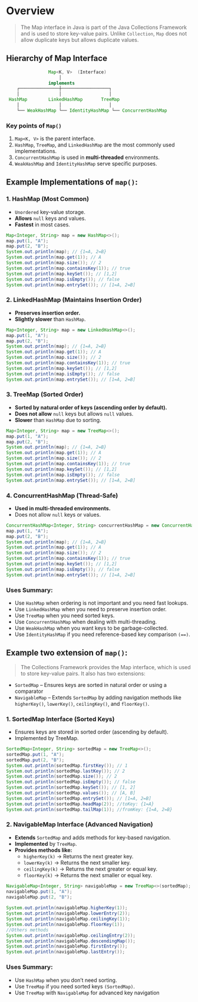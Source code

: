 # Overview
> The Map interface in Java is part of the Java Collections Framework and is used to store key-value pairs. Unlike `Collection`, `Map` does not allow duplicate keys but allows duplicate values.

## Hierarchy of Map Interface

```java
                Map<K, V>  (Interface)
                    │
                implements
    ┌───────────────┼──────────────────┐
    │               │                  │
 HashMap        LinkedHashMap       TreeMap
    │               │                  │
    └── WeakHashMap └── IdentityHashMap └── ConcurrentHashMap

```

### Key points of `Map()`
1. `Map<K, V>` is the parent interface.
2. `HashMap`, `TreeMap`, and `LinkedHashMap` are the most commonly used implementations.
3. `ConcurrentHashMap` is used in **multi-threaded** environments.
4. `WeakHashMap` and `IdentityHashMap` serve specific purposes.

## Example Implementations of `map()`:

### 1. HashMap (Most Common)
- `Unordered` key-value storage.
- **Allows** `null` keys and values.
- **Fastest** in most cases.
```java
Map<Integer, String> map = new HashMap<>();
map.put(1, "A");
map.put(2, "B");
System.out.println(map); // {1=A, 2=B}
System.out.println(map.get(1)); // A
System.out.println(map.size()); // 2
System.out.println(map.containsKey(1)); // true
System.out.println(map.keySet()); // [1,2]
System.out.println(map.isEmpty()); // false
System.out.println(map.entrySet()); // [1=A, 2=B]
```
### 2.  LinkedHashMap (Maintains Insertion Order)
- **Preserves insertion order.**
- **Slightly slower** than `HashMap`.

```java
Map<Integer, String> map = new LinkedHashMap<>();
map.put(1, "A");
map.put(2, "B");
System.out.println(map); // {1=A, 2=B}
System.out.println(map.get(1)); // A
System.out.println(map.size()); // 2
System.out.println(map.containsKey(1)); // true
System.out.println(map.keySet()); // [1,2]
System.out.println(map.isEmpty()); // false
System.out.println(map.entrySet()); // [1=A, 2=B]
```

### 3. TreeMap (Sorted Order)
- **Sorted by natural order of keys (ascending order by default).**
- **Does not allow** `null` keys but allows `null` values.
- **Slower** than `HashMap` due to sorting.
```java
Map<Integer, String> map = new TreeMap<>();
map.put(1, "A");
map.put(2, "B");
System.out.println(map); // {1=A, 2=B}
System.out.println(map.get(1)); // A
System.out.println(map.size()); // 2
System.out.println(map.containsKey(1)); // true
System.out.println(map.keySet()); // [1,2]
System.out.println(map.isEmpty()); // false
System.out.println(map.entrySet()); // [1=A, 2=B]
```

### 4. ConcurrentHashMap (Thread-Safe)
- **Used in multi-threaded environments.**
- Does not allow `null` keys or values.

```java
ConcurrentHashMap<Integer, String> concurrentHashMap = new ConcurrentHashMap<>();
map.put(1, "A");
map.put(2, "B");
System.out.println(map); // {1=A, 2=B}
System.out.println(map.get(1)); // A
System.out.println(map.size()); // 2
System.out.println(map.containsKey(1)); // true
System.out.println(map.keySet()); // [1,2]
System.out.println(map.isEmpty()); // false
System.out.println(map.entrySet()); // [1=A, 2=B]
```
### Uses Summary:
- Use `HashMap` when ordering is not important and you need fast lookups.
- Use `LinkedHashMap` when you need to preserve insertion order.
- Use `TreeMap` when you need sorted keys.
- Use `ConcurrentHashMap` when dealing with multi-threading.
- Use `WeakHashMap` when you want keys to be garbage-collected.
- Use `IdentityHashMap` if you need reference-based key comparison `(==)`.

## Example two extension of `map()`:
> The Collections Framework provides the Map interface, which is used to store key-value pairs. It also has two extensions:
- `SortedMap` – Ensures keys are sorted in natural order or using a comparator
- `NavigableMap` – Extends `SortedMap` by adding navigation methods like `higherKey()`, `lowerKey()`, `ceilingKey()`, and `floorKey()`.
### 1. SortedMap Interface (Sorted Keys)
- Ensures keys are stored in sorted order (ascending by default).
- Implemented by TreeMap.
```java
SortedMap<Integer, String> sortedMap = new TreeMap<>();
sortedMap.put(1, "A");
sortedMap.put(2, "B");
System.out.println(sortedMap.firstKey()); // 1
System.out.println(sortedMap.lastKey()); // 2
System.out.println(sortedMap.size()); // 2
System.out.println(sortedMap.isEmpty()); // false
System.out.println(sortedMap.keySet()); // [1, 2]
System.out.println(sortedMap.values()); // [A, B]
System.out.println(sortedMap.entrySet()); // [1=A, 2=B]
System.out.println(sortedMap.headMap(2)); //toKey: {1=A}
System.out.println(sortedMap.tailMap(1)); //fromKey: {1=A, 2=B}
```
### 2.  NavigableMap Interface (Advanced Navigation)
- **Extends** `SortedMap` and adds methods for key-based navigation.
- **Implemented** by `TreeMap`.
- **Provides methods like:**
    - `higherKey(k)` → Returns the next greater key.
    - `lowerKey(k)` → Returns the next smaller key.
    - `ceilingKey(k)` → Returns the next greater or equal key.
    - `floorKey(k)` → Returns the next smaller or equal key.
```java
NavigableMap<Integer, String> navigableMap = new TreeMap<>(sortedMap);
navigableMap.put(1, "A");
navigableMap.put(2, "B");
        
System.out.println(navigableMap.higherKey(1));
System.out.println(navigableMap.lowerEntry(2));
System.out.println(navigableMap.ceilingKey(1));
System.out.println(navigableMap.floorKey(1));
//Others methods
System.out.println(navigableMap.ceilingEntry(2));
System.out.println(navigableMap.descendingMap());
System.out.println(navigableMap.firstEntry());
System.out.println(navigableMap.lastEntry());
```

### Uses Summary:
- Use `HashMap` when you don’t need sorting.
- Use `TreeMap` if you need sorted keys `(SortedMap)`.
-  Use `TreeMap` with `NavigableMap` for advanced key navigation